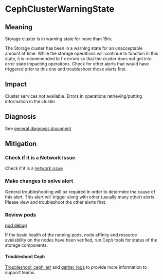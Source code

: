 # CephClusterWarningState

## Meaning

Storage cluster is in warning state for more than 15m.

The Storage cluster has been in a warning state for an unacceptable amount of
time. While the storage operations will continue to function in this state, it
is recommended to fix errors so that the cluster does not get into error state
impacting operations. Check for other alerts that would have triggered prior
to this one and troubleshoot those alerts first.

## Impact

Cluster services not available. Errors in operations retrieving/putting
information in the cluster

## Diagnosis

See [general diagnosis document](helpers/diagnosis.md)

## Mitigation

### Check if it is a Network Issue

Check if it is a [network issue](helpers/networkConnectivity.md)

### Make changes to solve alert

General troubleshooting will be required in order to determine the cause of this
 alert. This alert will trigger along with other (usually many other) alerts.
Please view and troubleshoot the other alerts first.

### Review pods

[pod debug](helpers/podDebug.md)

If the basic health of the running pods, node affinity and resource availability
on the nodes have been verified, run Ceph tools for status of the storage
components.

#### Troubleshoot Ceph

[Troubleshoot_ceph_err](helpers/troubleshootCeph.md) and
[gather_logs](helpers/gatherLogs.md) to provide more information to support
teams.
